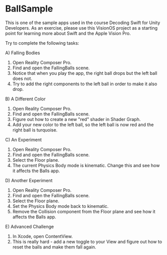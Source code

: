 # BallSample

This is one of the sample apps used in the course Decoding Swift for Unity Developers. As an exercise, please use this VisionOS project as a starting point for learning more about Swift and the Apple Vision Pro.

Try to complete the following tasks:

A) Falling Bodies
1. Open Reality Composer Pro.
2. Find and open the FallingBalls scene.
3. Notice that when you play the app, the right ball drops but the left ball does not.
4. Try to add the right components to the left ball in order to make it also drop.

B) A Different Color
1. Open Reality Composer Pro.
2. Find and open the FallingBalls scene.
3. Figure out how to create a new "red" shader in Shader Graph.
4. Add your new color to the left ball, so the left ball is now red and the right ball is turquoise.

C) An Experiment
1. Open Reality Composer Pro.
2. Find and open the FallingBalls scene.
3. Select the Floor plane.
4. The current Physics Body mode is kinematic. Change this and see how it affects the Balls app.

D) Another Experiment
1. Open Reality Composer Pro.
2. Find and open the FallingBalls scene.
3. Select the Floor plane.
4. Set the Physics Body mode back to kinematic.
5. Remove the Collision component from the Floor plane and see how it affects the Balls app.

E) Advanced Challenge
1. In Xcode, open ContentView.
2. This is really hard - add a new toggle to your View and figure out how to reset the balls and make them fall again.
